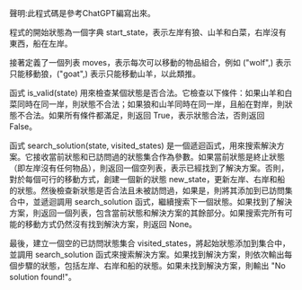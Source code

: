 聲明:此程式碼是參考ChatGPT編寫出來。

程式的開始狀態為一個字典 start_state，表示左岸有狼、山羊和白菜，右岸沒有東西，船在左岸。

接著定義了一個列表 moves，表示每次可以移動的物品組合，例如 ("wolf",) 表示只能移動狼，("goat",) 表示只能移動山羊，以此類推。

函式 is_valid(state) 用來檢查某個狀態是否合法。它檢查以下條件：如果山羊和白菜同時在同一岸，則狀態不合法；如果狼和山羊同時在同一岸，且船在對岸，則狀態不合法。如果所有條件都滿足，則返回 True，表示狀態合法，否則返回 False。

函式 search_solution(state, visited_states) 是一個遞迴函式，用來搜索解決方案。它接收當前狀態和已訪問過的狀態集合作為參數。如果當前狀態是終止狀態（即左岸沒有任何物品），則返回一個空列表，表示已經找到了解決方案。否則，對於每個可行的移動方式，創建一個新的狀態 new_state，更新左岸、右岸和船的狀態。然後檢查新狀態是否合法且未被訪問過，如果是，則將其添加到已訪問集合中，並遞迴調用 search_solution 函式，繼續搜索下一個狀態。如果找到了解決方案，則返回一個列表，包含當前狀態和解決方案的其餘部分。如果搜索完所有可能的移動方式仍然沒有找到解決方案，則返回 None。

最後，建立一個空的已訪問狀態集合 visited_states，將起始狀態添加到集合中，並調用 search_solution 函式來搜索解決方案。如果找到解決方案，則依次輸出每個步驟的狀態，包括左岸、右岸和船的狀態。如果未找到解決方案，則輸出 "No solution found!"。